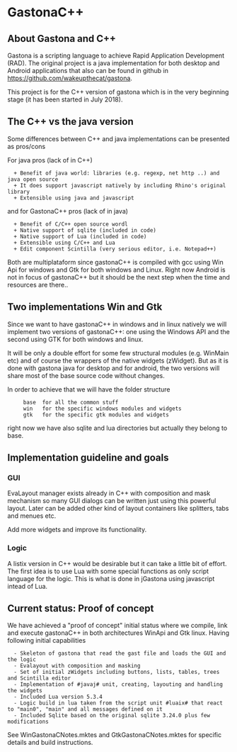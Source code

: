 #  GastonaC++

## About Gastona and C++

Gastona is a scripting language to achieve Rapid Application Development (RAD). The original project is a java implementation for both desktop and Android applications that also can be found
in github in https://github.com/wakeupthecat/gastona.

This project is for the C++ version of gastona which is in the very beginning stage (it has been  started in July 2018).

## The C++ vs the java version

Some differences between C++ and java implementations can be presented as pros/cons

For java pros (lack of in C++)

      + Benefit of java world: libraries (e.g. regexp, net http ..) and java open source
      + It does support javascript natively by including Rhino's original library
      + Extensible using java and javascript
         
and for GastonaC++ pros (lack of in java)

      + Benefit of C/C++ open source wordl
      + Native support of sqlite (included in code)
      + Native support of Lua (included in code)
      + Extensible using C/C++ and Lua
      + Edit component Scintilla (very serious editor, i.e. Notepad++)

Both are multiplataform since gastonaC++ is compiled with gcc using Win Api for windows
and Gtk for both windows and Linux. Right now Android is not in focus of gastonaC++ but it should
be the next step when the time and resources are there..

         
## Two implementations Win and Gtk

Since we want to have gastonaC++ in windows and in linux natively we will implement two
versions of gastonaC++: one using the Windows API and the second using GTK for both windows and linux.

It will be only a double effort for some few structural modules (e.g. WinMain etc) and
of course the wrappers of the native widgets (zWidget). But as it is done with gastona java for
desktop and for android, the two versions will share most of the base source code without
changes.


In order to achieve that we will have the folder structure

         base  for all the common stuff
         win   for the specific windows modules and widgets
         gtk   for the specific gtk modules and widgets

right now we have also sqlite and lua directories but actually they belong to base.


## Implementation guideline and goals


### GUI

EvaLayout manager exists already in C++ with composition and mask mechanism 
so many GUI dialogs can be written just using this powerful layout. Later 
can be added other kind of layout containers like splitters, tabs and menues etc.

Add more widgets and improve its functionality.


### Logic

A listix version in C++ would be desirable but it can take a little bit of effort.
The first idea is to use Lua with some special functions as only script language for the
logic. This is what is done in jGastona using javascript intead of Lua.
 

## Current status: Proof of concept

We have achieved a "proof of concept" initial status where we compile, link and execute
gastonaC++ in both architectures WinApi and Gtk linux. Having following initial capabilities

      - Skeleton of gastona that read the gast file and loads the GUI and the logic
      - Evalayout with composition and masking
      - Set of initial zWidgets including buttons, lists, tables, trees and Scintilla editor
      - Implementation of #javaj# unit, creating, layouting and handling the widgets
      - Included Lua version 5.3.4
      - Logic build in lua taken from the script unit #luaix# that react to "main0", "main" and all messages defined on it
      - Included Sqlite based on the original sqlite 3.24.0 plus few modifications

See WinGastonaCNotes.mktes and GtkGastonaCNotes.mktes for specific details and build instructions.
